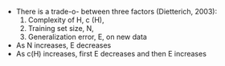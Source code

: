 - There is a trade-o- between three factors (Dietterich, 2003):
	1. Complexity of H, c (H),
	2. Training set size, N,
	3. Generalization error, E, on new data
- As N increases, E decreases
- As c(H) increases, first E decreases and then E increases